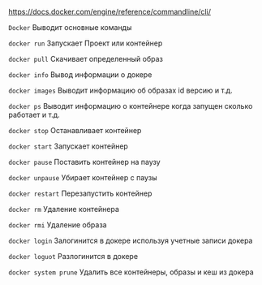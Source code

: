 https://docs.docker.com/engine/reference/commandline/cli/

```Docker```  Выводит основные команды

```docker run```       Запускает Проект или контейнер

```docker pull```     Скачивает определенный образ

```docker info```     Вывод информации о докере

```docker images```  Выводит информацию об образах id версию и т.д.

```docker ps```         Выводит информацию о контейнере когда запущен сколько работает и т.д.

```docker stop```      Останавливает контейнер

```docker start```    Запускает контейнер

```docker pause```    Поставить контейнер на паузу

```docker unpause``` Убирает контейнер с паузы

```docker restart```  Перезапустить контейнер

```docker rm```          Удаление контейнера

```docker rmi```        Удаление образа

```docker login```    Залогинится в докере используя учетные записи докера

```docker loguot```  Разлогинится в докере

```docker system prune``` Удалить все контейнеры, образы и кеш из докера
